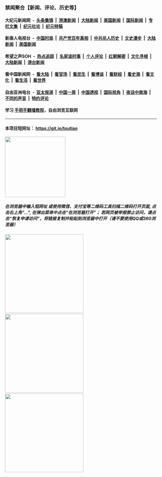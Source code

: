 ### 禁闻聚合【新闻、评论、历史等】

#### 大纪元新闻网 &nbsp;-&nbsp; [头条集锦](indexes/E头条集锦.md?t=02071233) &nbsp;|&nbsp; [港澳新闻](indexes/E港澳新闻.md?t=02071233)  &nbsp;|&nbsp; [大陆新闻](indexes/E大陆新闻.md?t=02071233) &nbsp;|&nbsp; [美国新闻](indexes/E美国新闻.md?t=02071233) &nbsp;|&nbsp; [国际新闻](indexes/E国际新闻.md?t=02071233) &nbsp;|&nbsp; [专栏文集](indexes/E专栏文集.md?t=02071233) &nbsp;|&nbsp; [纪元社论](indexes/E纪元社论.md?t=02071233) &nbsp;|&nbsp; [纪元特稿](indexes/E纪元特稿.md?t=02071233) 

#### 新唐人电视台 &nbsp;-&nbsp; [中国时局](indexes/N中国时局.md?t=02071233) &nbsp;|&nbsp; [共产党百年真相](indexes/N共产党百年真相.md?t=02071233) &nbsp;|&nbsp; [中共杀人历史](indexes/N中共杀人历史.md?t=02071233) &nbsp;|&nbsp; [文史漫步](indexes/N文史漫步.md?t=02071233) &nbsp;|&nbsp; [大陆新闻](indexes/N大陆新闻.md?t=02071233) &nbsp;|&nbsp; [美国新闻](indexes/N美国新闻.md?t=02071233)

#### 希望之声SOH &nbsp;-&nbsp; [热点追踪](indexes/H热点追踪.md?t=02071233) &nbsp;|&nbsp; [名家谈时事](indexes/H名家谈时事.md?t=02071233) &nbsp;|&nbsp; [个人评论](indexes/H个人评论.md?t=02071233)  &nbsp;|&nbsp; [红朝解密](indexes/H红朝解密.md?t=02071233) &nbsp;|&nbsp; [文化寻根](indexes/H文化寻根.md?t=02071233) &nbsp;|&nbsp; [大陆新闻](indexes/H大陆新闻.md?t=02071233) &nbsp;|&nbsp; [港台新闻](indexes/H港台新闻.md?t=02071233)

#### 看中国新闻网 &nbsp;-&nbsp; [看大陆](indexes/S看大陆.md?t=02071233) &nbsp;|&nbsp; [看官场](indexes/S看官场.md?t=02071233) &nbsp;|&nbsp; [看民生](indexes/S看民生.md?t=02071233)  &nbsp;|&nbsp; [看博谈](indexes/S看博谈.md?t=02071233) &nbsp;|&nbsp; [看财经](indexes/S看财经.md?t=02071233) &nbsp;|&nbsp; [看史海](indexes/S看史海.md?t=02071233) &nbsp;|&nbsp; [看文化](indexes/S看文化.md?t=02071233) &nbsp;|&nbsp; [看生活](indexes/S看生活.md?t=02071233) &nbsp;|&nbsp; [看世界](indexes/S看世界.md?t=02071233)

#### 自由亚洲电台 &nbsp;-&nbsp; [亚太报道](indexes/R亚太报道.md?t=02071233) &nbsp;|&nbsp; [中国一周](indexes/R中国一周.md?t=02071233) &nbsp;|&nbsp; [中国透视](indexes/R中国透视.md?t=02071233)  &nbsp;|&nbsp; [国际视角](indexes/R国际视角.md?t=02071233) &nbsp;|&nbsp; [夜话中南海](indexes/R夜话中南海.md?t=02071233) &nbsp;|&nbsp; [不同的声音](indexes/R不同的声音.md?t=02071233) &nbsp;|&nbsp; [特约评论](indexes/R特约评论.md?t=02071233)

#### 学习 [手把手翻墙教程](https://github.com/gfw-breaker/guides/wiki)，自由浏览互联网

----

#### 本项目短网址： https://git.io/toutiao
<img src="https://raw.githubusercontent.com/gfw-breaker/banned-news/master/scripts/img/qr.png" width="200px"/>  

##### 在浏览器中输入短网址 或使用微信、支付宝等二维码工具扫描二维码打开页面, 点击右上角"...", 在弹出菜单中点击“在浏览器打开”； 若网页被举报禁止访问，请点击“恢复申请访问”，将链接复制并粘贴到浏览器中打开（请不要使用QQ或360浏览器）

<img src="https://raw.githubusercontent.com/gfw-breaker/banned-news/master/scripts/img/1.png" width="260px"/> &nbsp; <img src="https://raw.githubusercontent.com/gfw-breaker/banned-news/master/scripts/img/2.png" width="260px"/> &nbsp; <img src="https://raw.githubusercontent.com/gfw-breaker/banned-news/master/scripts/img/3.png" width="260px"/>
